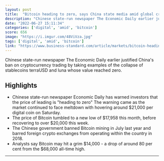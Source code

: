 ```yaml
---
layout: post
title:  "Bitcoin heading to zero, says China state media amid global crypto downturn"
description: "Chinese state-run newspaper The Economic Daily earlier justified China's ban on cryptocurrency trading by taking examples of the collapse of stablecoins terraUSD and luna whose value reached zero."
date: "2022-06-27 15:11:34"
categories: ['digital', 'amid', 'bitcoin']
score: 656
image: "https://i.imgur.com/48ViVza.jpg"
tags: ['digital', 'amid', 'bitcoin']
link: "https://www.business-standard.com/article/markets/bitcoin-heading-to-zero-china-warns-investors-amid-global-crypto-downturn-122062500577_1.html?utm_source=SEO&amp;utm_medium=ST"
---
```


Chinese state-run newspaper The Economic Daily earlier justified China's ban on cryptocurrency trading by taking examples of the collapse of stablecoins terraUSD and luna whose value reached zero.

## Highlights

- Chinese state-run newspaper Economic Daily has warned investors that the price of leading is "heading to zero" The warning came as the market continued to face meltdown with hovering around $21,000 per digital coin on Saturday.
- The price of Bitcoin tumbled to a new low of $17,958 this month, before recovering to over $20,000 this week.
- The Chinese government banned Bitcoin mining in July last year and barred foreign crypto exchanges from operating within the country in 2018.
- Analysts say Bitcoin may hit a grim $14,000 - a drop of around 80 per cent from the $68,000 all-time high.

---
